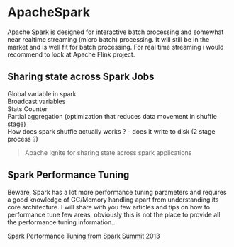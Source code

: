 # ApacheSpark
Apache Spark is designed for interactive batch processing and somewhat near realtime streaming (micro batch) processing. It will still be in the market and is well fit for batch processing. For real time streaming i would recommend to look at Apache Flink project.

## Sharing state across Spark Jobs
Global variable in spark   
Broadcast variables   
Stats Counter   
Partial aggregation (optimization that reduces data movement in shuffle stage)   
How does spark shuffle actually works ? - does it write to disk (2 stage process ?)   

 
> Apache Ignite for sharing state across spark applications

## Spark Performance Tuning
Beware, Spark has a lot more performance tuning parameters and requires a good knowledge of GC/Memory handling apart from understanding its core architecture. I will share with you few articles and tips on how to performance tune few areas, obviously this is not the place to provide all the performance tuning information..

[Spark Performance Tuning from Spark Summit 2013](https://www.youtube.com/watch?v=NXp3oJHNM7E)
